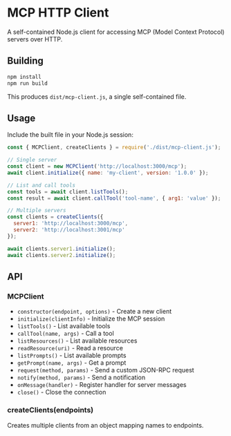 # MCP HTTP Client

A self-contained Node.js client for accessing MCP (Model Context Protocol) servers over HTTP.

## Building

```bash
npm install
npm run build
```

This produces `dist/mcp-client.js`, a single self-contained file.

## Usage

Include the built file in your Node.js session:

```javascript
const { MCPClient, createClients } = require('./dist/mcp-client.js');

// Single server
const client = new MCPClient('http://localhost:3000/mcp');
await client.initialize({ name: 'my-client', version: '1.0.0' });

// List and call tools
const tools = await client.listTools();
const result = await client.callTool('tool-name', { arg1: 'value' });

// Multiple servers
const clients = createClients({
  server1: 'http://localhost:3000/mcp',
  server2: 'http://localhost:3001/mcp'
});

await clients.server1.initialize();
await clients.server2.initialize();
```

## API

### MCPClient

- `constructor(endpoint, options)` - Create a new client
- `initialize(clientInfo)` - Initialize the MCP session
- `listTools()` - List available tools
- `callTool(name, args)` - Call a tool
- `listResources()` - List available resources
- `readResource(uri)` - Read a resource
- `listPrompts()` - List available prompts
- `getPrompt(name, args)` - Get a prompt
- `request(method, params)` - Send a custom JSON-RPC request
- `notify(method, params)` - Send a notification
- `onMessage(handler)` - Register handler for server messages
- `close()` - Close the connection

### createClients(endpoints)

Creates multiple clients from an object mapping names to endpoints.
